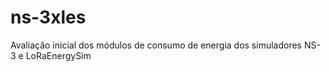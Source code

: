 # ns-3xles
Avaliação inicial dos módulos de consumo de energia dos simuladores NS-3 e LoRaEnergySim
